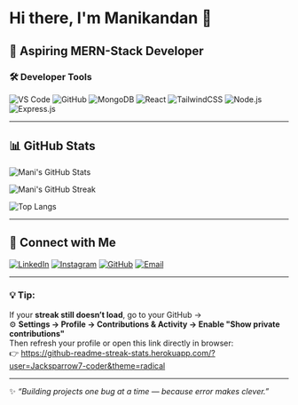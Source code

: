 # Hi there, I'm Manikandan 👋

## 🚀 Aspiring MERN-Stack Developer

### 🛠️ Developer Tools
![VS Code](https://img.shields.io/badge/-VS%20Code-007ACC?style=flat-square&logo=visual-studio-code&logoColor=white)
![GitHub](https://img.shields.io/badge/-GitHub-181717?style=flat-square&logo=github&logoColor=white)
![MongoDB](https://img.shields.io/badge/-MongoDB-47A248?style=flat-square&logo=mongodb&logoColor=white)
![React](https://img.shields.io/badge/-React-61DAFB?style=flat-square&logo=react&logoColor=black)
![TailwindCSS](https://img.shields.io/badge/-TailwindCSS-06B6D4?style=flat-square&logo=tailwind-css&logoColor=white)
![Node.js](https://img.shields.io/badge/-Node.js-339933?style=flat-square&logo=node.js&logoColor=white)
![Express.js](https://img.shields.io/badge/-Express.js-000000?style=flat-square&logo=express&logoColor=white)

---

## 📊 GitHub Stats

![Mani's GitHub Stats](https://github-readme-stats.vercel.app/api?username=Jacksparrow7-coder&show_icons=true&theme=radical&hide_border=true)

![Mani's GitHub Streak](https://github-readme-streak-stats.herokuapp.com/?user=Jacksparrow7-coder&theme=radical&hide_border=true)

![Top Langs](https://github-readme-stats.vercel.app/api/top-langs/?username=Jacksparrow7-coder&layout=compact&theme=radical&hide_border=true)

---

## 🔗 Connect with Me

[![LinkedIn](https://img.shields.io/badge/-LinkedIn-0A66C2?style=flat-square&logo=linkedin&logoColor=white)](https://www.linkedin.com/in/mani-kandan-dev?utm_source=share&utm_campaign=share_via&utm_content=profile&utm_medium=android_app)
[![Instagram](https://img.shields.io/badge/-Instagram-E4405F?style=flat-square&logo=instagram&logoColor=white)](https://www.instagram.com/__.mani.______/)
[![GitHub](https://img.shields.io/badge/-GitHub-181717?style=flat-square&logo=github&logoColor=white)](https://github.com/Jacksparrow7-coder)
[![Email](https://img.shields.io/badge/-Email-D14836?style=flat-square&logo=gmail&logoColor=white)](mailto:manikandansaravanan102004@gmail.com)

---

### 💡 Tip:
If your **streak still doesn’t load**, go to your GitHub →  
⚙️ **Settings → Profile → Contributions & Activity → Enable "Show private contributions"**  
Then refresh your profile or open this link directly in browser:  
👉 https://github-readme-streak-stats.herokuapp.com/?user=Jacksparrow7-coder&theme=radical

---

✨ *“Building projects one bug at a time — because error makes clever.”*
